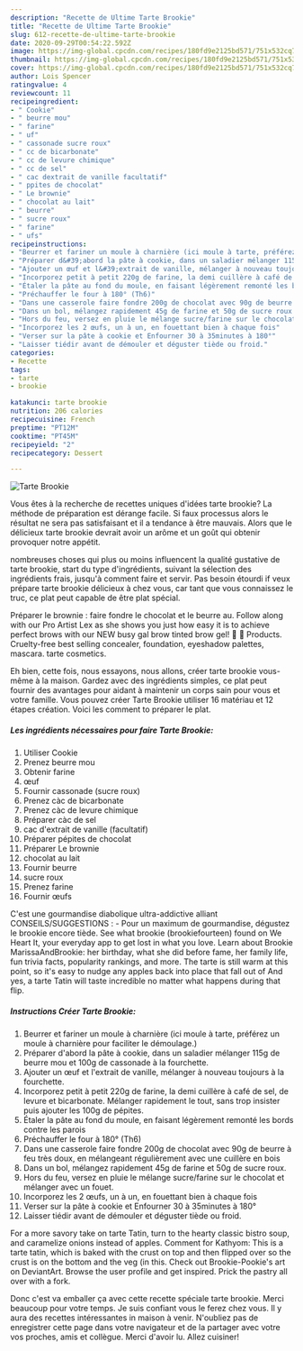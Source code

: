 ```yaml
---
description: "Recette de Ultime Tarte Brookie"
title: "Recette de Ultime Tarte Brookie"
slug: 612-recette-de-ultime-tarte-brookie
date: 2020-09-29T00:54:22.592Z
image: https://img-global.cpcdn.com/recipes/180fd9e2125bd571/751x532cq70/tarte-brookie-photo-principale-de-la-recette.jpg
thumbnail: https://img-global.cpcdn.com/recipes/180fd9e2125bd571/751x532cq70/tarte-brookie-photo-principale-de-la-recette.jpg
cover: https://img-global.cpcdn.com/recipes/180fd9e2125bd571/751x532cq70/tarte-brookie-photo-principale-de-la-recette.jpg
author: Lois Spencer
ratingvalue: 4
reviewcount: 11
recipeingredient:
- " Cookie"
- " beurre mou"
- " farine"
- " uf"
- " cassonade sucre roux"
- " cc de bicarbonate"
- " cc de levure chimique"
- " cc de sel"
- " cac dextrait de vanille facultatif"
- " ppites de chocolat"
- " Le brownie"
- " chocolat au lait"
- " beurre"
- " sucre roux"
- " farine"
- " ufs"
recipeinstructions:
- "Beurrer et fariner un moule à charnière (ici moule à tarte, préférez un moule à charnière pour faciliter le démoulage.)"
- "Préparer d&#39;abord la pâte à cookie, dans un saladier mélanger 115g de beurre mou et 100g de cassonade à la fourchette."
- "Ajouter un œuf et l&#39;extrait de vanille, mélanger à nouveau toujours à la fourchette."
- "Incorporez petit à petit 220g de farine, la demi cuillère à café de sel, de levure et bicarbonate. Mélanger rapidement le tout, sans trop insister puis ajouter les 100g de pépites."
- "Étaler la pâte au fond du moule, en faisant légèrement remonté les bords contre les parois"
- "Préchauffer le four à 180° (Th6)"
- "Dans une casserole faire fondre 200g de chocolat avec 90g de beurre à feu très doux, en mélangeant régulièrement avec une cuillère en bois"
- "Dans un bol, mélangez rapidement 45g de farine et 50g de sucre roux."
- "Hors du feu, versez en pluie le mélange sucre/farine sur le chocolat et mélanger avec un fouet."
- "Incorporez les 2 œufs, un à un, en fouettant bien à chaque fois"
- "Verser sur la pâte à cookie et Enfourner 30 à 35minutes à 180°"
- "Laisser tiédir avant de démouler et déguster tiède ou froid."
categories:
- Recette
tags:
- tarte
- brookie

katakunci: tarte brookie 
nutrition: 206 calories
recipecuisine: French
preptime: "PT12M"
cooktime: "PT45M"
recipeyield: "2"
recipecategory: Dessert

---
```



![Tarte Brookie](https://img-global.cpcdn.com/recipes/180fd9e2125bd571/751x532cq70/tarte-brookie-photo-principale-de-la-recette.jpg)

Vous êtes à la recherche de recettes uniques d'idées tarte brookie? La méthode de préparation est dérange facile. Si faux processus alors le résultat ne sera pas satisfaisant et il a tendance à être mauvais. Alors que le délicieux tarte brookie devrait avoir un arôme et un goût qui obtenir provoquer notre appétit.

nombreuses choses qui plus ou moins influencent la qualité gustative de tarte brookie, start du type d'ingrédients, suivant la sélection des ingrédients frais, jusqu'à comment faire et servir. Pas besoin étourdi if veux prépare tarte brookie délicieux à chez vous, car tant que vous connaissez le truc, ce plat peut capable de être plat spécial.

Préparer le brownie : faire fondre le chocolat et le beurre au. Follow along with our Pro Artist Lex as she shows you just how easy it is to achieve perfect brows with our NEW busy gal brow tinted brow gel! 💜 💜 Products. Cruelty-free best selling concealer, foundation, eyeshadow palettes, mascara. tarte cosmetics.


Eh bien, cette fois, nous essayons, nous allons, créer tarte brookie vous-même à la maison. Gardez avec des ingrédients simples, ce plat peut fournir des avantages pour aidant à maintenir un corps sain pour vous et votre famille. Vous pouvez créer Tarte Brookie utiliser 16 matériau et 12 étapes création. Voici les comment to préparer le plat.

<!--inarticleads1-->

##### Les ingrédients nécessaires pour faire Tarte Brookie:

1. Utiliser  Cookie
1. Prenez  beurre mou
1. Obtenir  farine
1.   œuf
1. Fournir  cassonade (sucre roux)
1. Prenez  càc de bicarbonate
1. Prenez  càc de levure chimique
1. Préparer  càc de sel
1.   cac d&#39;extrait de vanille (facultatif)
1. Préparer  pépites de chocolat
1. Préparer  Le brownie
1.   chocolat au lait
1. Fournir  beurre
1.   sucre roux
1. Prenez  farine
1. Fournir  œufs


C&#39;est une gourmandise diabolique ultra-addictive alliant CONSEILS/SUGGESTIONS : - Pour un maximum de gourmandise, dégustez le brookie encore tiède. See what brookie (brookiefourteen) found on We Heart It, your everyday app to get lost in what you love. Learn about Brookie MarissaAndBrookie: her birthday, what she did before fame, her family life, fun trivia facts, popularity rankings, and more. The tarte is still warm at this point, so it&#39;s easy to nudge any apples back into place that fall out of And yes, a tarte Tatin will taste incredible no matter what happens during that flip. 

<!--inarticleads2-->

##### Instructions Créer Tarte Brookie:

1. Beurrer et fariner un moule à charnière (ici moule à tarte, préférez un moule à charnière pour faciliter le démoulage.)
1. Préparer d&#39;abord la pâte à cookie, dans un saladier mélanger 115g de beurre mou et 100g de cassonade à la fourchette.
1. Ajouter un œuf et l&#39;extrait de vanille, mélanger à nouveau toujours à la fourchette.
1. Incorporez petit à petit 220g de farine, la demi cuillère à café de sel, de levure et bicarbonate. Mélanger rapidement le tout, sans trop insister puis ajouter les 100g de pépites.
1. Étaler la pâte au fond du moule, en faisant légèrement remonté les bords contre les parois
1. Préchauffer le four à 180° (Th6)
1. Dans une casserole faire fondre 200g de chocolat avec 90g de beurre à feu très doux, en mélangeant régulièrement avec une cuillère en bois
1. Dans un bol, mélangez rapidement 45g de farine et 50g de sucre roux.
1. Hors du feu, versez en pluie le mélange sucre/farine sur le chocolat et mélanger avec un fouet.
1. Incorporez les 2 œufs, un à un, en fouettant bien à chaque fois
1. Verser sur la pâte à cookie et Enfourner 30 à 35minutes à 180°
1. Laisser tiédir avant de démouler et déguster tiède ou froid.


For a more savory take on tarte Tatin, turn to the hearty classic bistro soup, and caramelize onions instead of apples. Comment for Kathyom: This is a tarte tatin, which is baked with the crust on top and then flipped over so the crust is on the bottom and the veg (in this. Check out Brookie-Pookie&#39;s art on DeviantArt. Browse the user profile and get inspired. Prick the pastry all over with a fork. 


Donc c'est va emballer ça avec cette recette spéciale tarte brookie. Merci beaucoup pour votre temps. Je suis confiant vous le ferez chez vous. Il y aura des recettes  intéressantes in maison à venir. N'oubliez pas de enregistrer cette page dans votre navigateur et de la partager avec votre vos proches, amis et collègue. Merci d'avoir lu. Allez cuisiner!
